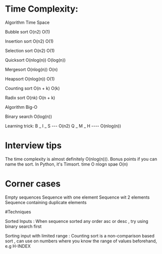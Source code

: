 # Time Complexity:

Algorithm	Time	Space

Bubble sort	O(n2)	O(1)

Insertion sort	O(n2)	O(1)

Selection sort	O(n2)	O(1)

Quicksort	O(nlog(n))	O(log(n))

Mergesort	O(nlog(n))	O(n)

Heapsort	O(nlog(n))	O(1)

Counting sort	O(n + k)	O(k)

Radix sort	O(nk)	O(n + k)

Algorithm	Big-O

Binary search	O(log(n))

Learning trick:
B _ I _ S --- O(n2)
Q _ M _ H ---- O(nlog(n))


# Interview tips

The time complexity is almost definitely O(nlog(n))). Bonus points if you can name the sort. In Python, it's Timsort. time O nlogn spae O(n)

 
# Corner cases

Empty sequences
Sequence with one element
Sequence wit 2 elements
Sequence containing duplicate elements

#Techniques

Sorted Inputs : 
When sequence sorted any order asc or desc , try using binary search first

Sorting input with limited range :
Counting sort is a non-comparison based sort , can use on numbers where you know the range of values beforehand, e.g H-INDEX
